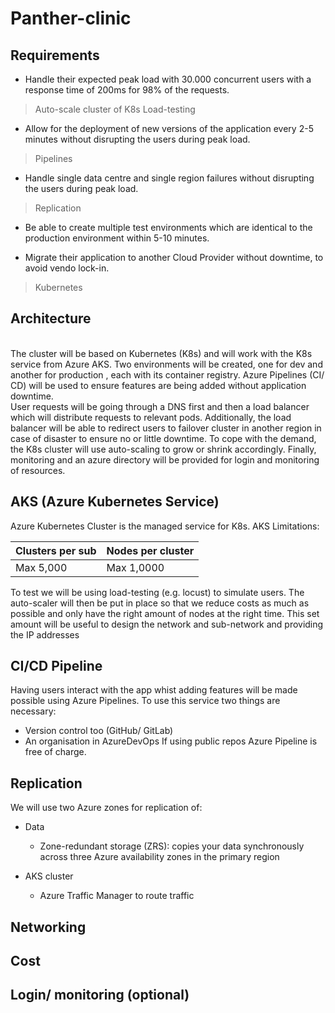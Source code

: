 # Panther-clinic

## Requirements

-	Handle their expected peak load with 30.000 concurrent users with a response time of 200ms for 98% of the requests.
> Auto-scale cluster of K8s
> Load-testing

-	Allow for the deployment of new versions of the application every 2-5 minutes without disrupting the users during peak load.
> Pipelines

-	Handle single data centre and single region failures without disrupting the users during peak load.
> Replication

-	Be able to create multiple test environments which are identical to the production environment within 5-10 minutes.


-	Migrate their application to another Cloud Provider without downtime, to avoid vendo lock-in.
> Kubernetes

## Architecture
</br>
The  cluster will be based on Kubernetes (K8s) and will work with the K8s service from Azure AKS.
Two environments will be created, one for dev and another for production , each with its container registry.
Azure Pipelines (CI/ CD) will be used to ensure features are being added without application downtime.
</br>
User requests will be going through a DNS first and then a load balancer which will distribute requests to relevant pods. Additionally, the load balancer will be able to redirect users to failover cluster in another region in case of disaster to ensure no or little downtime.
To cope with the demand, the K8s cluster will use auto-scaling to grow or shrink accordingly. 
Finally, monitoring and an azure directory will be provided for login and monitoring of resources.
</br>

## AKS (Azure Kubernetes Service)

Azure Kubernetes Cluster is the managed service for K8s. 
AKS Limitations: 

| Clusters per sub | Nodes per cluster |
|------------------|-------------------|
| Max 5,000 | Max 1,0000 | 


To test we will be using load-testing (e.g. locust) to simulate users.
The auto-scaler will then be put in place so that we reduce costs as much as possible and only have the right amount of nodes at the right time.
This set amount will be useful to design the network and sub-network and providing the IP addresses

## CI/CD Pipeline

Having users interact with the app whist adding features will be made possible using Azure Pipelines.
To use this service two things are necessary:
-	Version control too (GitHub/ GitLab)
-	An organisation in AzureDevOps
If using public repos Azure Pipeline is free of charge.


## Replication

We will use two Azure zones for replication of:

* Data
    * Zone-redundant storage (ZRS): copies your data synchronously across three Azure availability zones in the primary region

* AKS cluster
    * Azure Traffic Manager to route traffic




## Networking
## Cost
## Login/ monitoring (optional)


